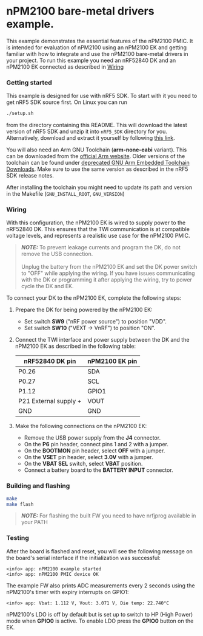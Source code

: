 # nPM2100 bare-metal drivers example.

This example demonstrates the essential features of the nPM2100 PMIC.
It is intended for evaluation of nPM2100 using an nPM2100 EK and getting familiar with how to integrate and use the nPM2100 bare-metal drivers in your project.
To run this example you need an nRF52840 DK and an nPM2100 EK connected as described in [Wiring](#Wiring)

### Getting started

This example is designed for use with nRF5 SDK.
To start with it you need to get nRF5 SDK source first. On Linux you can run

```bash
./setup.sh
```

from the directory containing this README.
This will download the latest version of nRF5 SDK and unzip it into `nRF5_SDK` directory for you.
Alternatively, download and extract it yourself by following [this link](https://nsscprodmedia.blob.core.windows.net/prod/software-and-other-downloads/sdks/nrf5/binaries/nrf5_sdk_17.1.0_ddde560.zip).

You will also need an Arm GNU Toolchain (**arm-none-eabi** variant).
This can be downloaded from the [official Arm website](https://developer.arm.com/downloads/-/arm-gnu-toolchain-downloads).
Older versions of the toolchain can be found under [deprecated GNU Arm Embedded Toolchain Downloads](https://developer.arm.com/downloads/-/gnu-rm).
Make sure to use the same version as described in the nRF5 SDK release notes.

After installing the toolchain you might need to update its path and version in the Makefile (`GNU_INSTALL_ROOT`, `GNU_VERSION`)

### Wiring

With this configuration, the nPM2100 EK is wired to supply power to the nRF52840 DK.
This ensures that the TWI communication is at compatible voltage levels, and represents a realistic use case for the nPM2100 PMIC.

> ***NOTE:***
   To prevent leakage currents and program the DK, do not remove the USB connection.
   </br></br>
   Unplug the battery from the nPM2100 EK and set the DK power switch to "OFF" while applying the wiring.
   If you have issues communicating with the DK or programming it after applying the wiring, try to power cycle the DK and EK.

To connect your DK to the nPM2100 EK, complete the following steps:

1. Prepare the DK for being powered by the nPM2100 EK:

   * Set switch **SW9** ("nRF power source") to position "VDD".
   * Set switch **SW10** ("VEXT -> VnRF") to position "ON".

2. Connect the TWI interface and power supply between the DK and the nPM2100 EK as described in the following table:

    | nRF52840 DK pin       | nPM2100 EK pin |
    | ---------------       | -------------- |
    | P0.26                 | SDA            |
    | P0.27                 | SCL            |
    | P1.12                 | GPIO1          |
    | P21 External supply + | VOUT           |
    | GND                   | GND            |

3. Make the following connections on the nPM2100 EK:

   * Remove the USB power supply from the **J4** connector.
   * On the **P6** pin header, connect pins 1 and 2 with a jumper.
   * On the **BOOTMON** pin header, select **OFF** with a jumper.
   * On the **VSET** pin header, select **3.0V** with a jumper.
   * On the **VBAT SEL** switch, select **VBAT** position.
   * Connect a battery board to the **BATTERY INPUT** connector.

### Building and flashing

```bash
make
make flash
```

> ***NOTE:***
   For flashing the built FW you need to have nrfjprog available in your PATH

### Testing

After the board is flashed and reset, you will see the following message on the board's serial
interface if the initialization was successful:

```shell
<info> app: nPM2100 example started
<info> app: nPM2100 PMIC device OK
```

The example FW also prints ADC measurements every 2 seconds using the nPM2100's timer with expiry interrupts on GPIO1:

```shell
<info> app: Vbat: 1.112 V, Vout: 3.071 V, Die temp: 22.740°C
```

nPM2100's LDO is off by default but is set up to switch to HP (High Power) mode when **GPIO0** is active.
To enable LDO press the **GPIO0** button on the EK.
